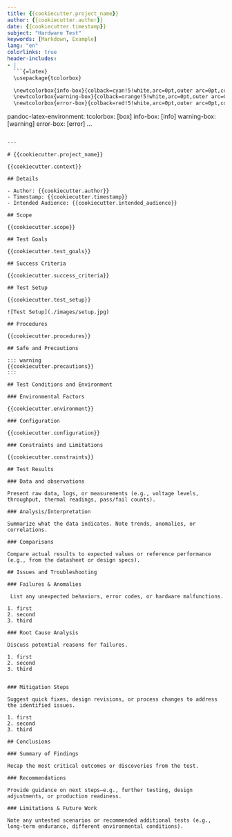 ```yaml
---
title: {{cookiecutter.project_name}}
author: {{cookiecutter.author}}
date: {{cookiecutter.timestamp}}
subject: "Hardware Test"
keywords: [Markdown, Example]
lang: "en"
colorlinks: true
header-includes:
- |
  ```{=latex}
  \usepackage{tcolorbox}

  \newtcolorbox{info-box}{colback=cyan!5!white,arc=0pt,outer arc=0pt,colframe=cyan!60!black}
  \newtcolorbox{warning-box}{colback=orange!5!white,arc=0pt,outer arc=0pt,colframe=orange!80!black}
  \newtcolorbox{error-box}{colback=red!5!white,arc=0pt,outer arc=0pt,colframe=red!75!black}
  ```
pandoc-latex-environment:
  tcolorbox: [box]
  info-box: [info]
  warning-box: [warning]
  error-box: [error]
...
```

---

# {{cookiecutter.project_name}}

{{cookiecutter.context}}

## Details

- Author: {{cookiecutter.author}}
- Timestamp: {{cookiecutter.timestamp}}
- Intended Audience: {{cookiecutter.intended_audience}}

## Scope

{{cookiecutter.scope}}

## Test Goals

{{cookiecutter.test_goals}}

## Success Criteria

{{cookiecutter.success_criteria}}

## Test Setup

{{cookiecutter.test_setup}}

![Test Setup](./images/setup.jpg)

## Procedures

{{cookiecutter.procedures}}

## Safe and Precautions

::: warning
{{cookiecutter.precautions}}
:::

## Test Conditions and Environment

### Environmental Factors

{{cookiecutter.environment}}

### Configuration

{{cookiecutter.configuration}}

### Constraints and Limitations

{{cookiecutter.constraints}}

## Test Results

### Data and observations

Present raw data, logs, or measurements (e.g., voltage levels, throughput, thermal readings, pass/fail counts).

### Analysis/Interpretation

Summarize what the data indicates. Note trends, anomalies, or correlations.

### Comparisons

Compare actual results to expected values or reference performance (e.g., from the datasheet or design specs).

## Issues and Troubleshooting

### Failures & Anomalies

 List any unexpected behaviors, error codes, or hardware malfunctions.

1. first
2. second
3. third

### Root Cause Analysis

Discuss potential reasons for failures.

1. first
2. second
3. third


### Mitigation Steps

Suggest quick fixes, design revisions, or process changes to address the identified issues.

1. first
2. second
3. third

## Conclusions

### Summary of Findings

Recap the most critical outcomes or discoveries from the test.

### Recommendations

Provide guidance on next steps—e.g., further testing, design adjustments, or production readiness.

### Limitations & Future Work

Note any untested scenarios or recommended additional tests (e.g., long-term endurance, different environmental conditions).
